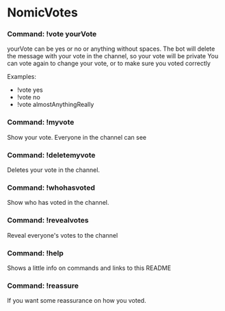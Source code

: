 # NomicVotes

### Command: !vote yourVote

yourVote can be yes or no or anything without spaces.
The bot will delete the message with your vote in the channel, so your vote will be private
You can vote again to change your vote, or to make sure you voted correctly

Examples:
* !vote yes
* !vote no
* !vote almostAnythingReally

### Command: !myvote

Show your vote. Everyone in the channel can see

### Command: !deletemyvote

Deletes your vote in the channel.

### Command: !whohasvoted

Show who has voted in the channel.

### Command: !revealvotes

Reveal everyone's votes to the channel

### Command: !help

Shows a little info on commands and links to this README

### Command: !reassure

If you want some reassurance on how you voted.
